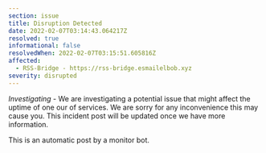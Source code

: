 ```yaml
---
section: issue
title: Disruption Detected
date: 2022-02-07T03:14:43.064217Z
resolved: true
informational: false
resolvedWhen: 2022-02-07T03:15:51.605816Z
affected:
  - RSS-Bridge - https://rss-bridge.esmailelbob.xyz
severity: disrupted
---
```

*Investigating* - We are investigating a potential issue that might affect the uptime of one our of services. We are sorry for any inconvenience this may cause you. This incident post will be updated once we have more information.

This is an automatic post by a monitor bot.
        